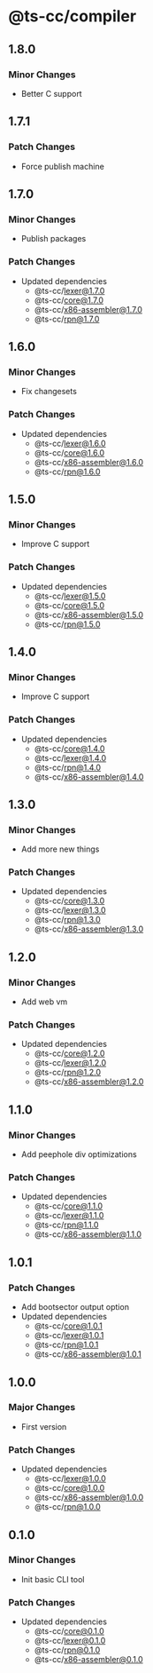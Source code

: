# @ts-cc/compiler

## 1.8.0

### Minor Changes

- Better C support

## 1.7.1

### Patch Changes

- Force publish machine

## 1.7.0

### Minor Changes

- Publish packages

### Patch Changes

- Updated dependencies
  - @ts-cc/lexer@1.7.0
  - @ts-cc/core@1.7.0
  - @ts-cc/x86-assembler@1.7.0
  - @ts-cc/rpn@1.7.0

## 1.6.0

### Minor Changes

- Fix changesets

### Patch Changes

- Updated dependencies
  - @ts-cc/lexer@1.6.0
  - @ts-cc/core@1.6.0
  - @ts-cc/x86-assembler@1.6.0
  - @ts-cc/rpn@1.6.0

## 1.5.0

### Minor Changes

- Improve C support

### Patch Changes

- Updated dependencies
  - @ts-cc/lexer@1.5.0
  - @ts-cc/core@1.5.0
  - @ts-cc/x86-assembler@1.5.0
  - @ts-cc/rpn@1.5.0

## 1.4.0

### Minor Changes

- Improve C support

### Patch Changes

- Updated dependencies
  - @ts-cc/core@1.4.0
  - @ts-cc/lexer@1.4.0
  - @ts-cc/rpn@1.4.0
  - @ts-cc/x86-assembler@1.4.0

## 1.3.0

### Minor Changes

- Add more new things

### Patch Changes

- Updated dependencies
  - @ts-cc/core@1.3.0
  - @ts-cc/lexer@1.3.0
  - @ts-cc/rpn@1.3.0
  - @ts-cc/x86-assembler@1.3.0

## 1.2.0

### Minor Changes

- Add web vm

### Patch Changes

- Updated dependencies
  - @ts-cc/core@1.2.0
  - @ts-cc/lexer@1.2.0
  - @ts-cc/rpn@1.2.0
  - @ts-cc/x86-assembler@1.2.0

## 1.1.0

### Minor Changes

- Add peephole div optimizations

### Patch Changes

- Updated dependencies
  - @ts-cc/core@1.1.0
  - @ts-cc/lexer@1.1.0
  - @ts-cc/rpn@1.1.0
  - @ts-cc/x86-assembler@1.1.0

## 1.0.1

### Patch Changes

- Add bootsector output option
- Updated dependencies
  - @ts-cc/core@1.0.1
  - @ts-cc/lexer@1.0.1
  - @ts-cc/rpn@1.0.1
  - @ts-cc/x86-assembler@1.0.1

## 1.0.0

### Major Changes

- First version

### Patch Changes

- Updated dependencies
  - @ts-cc/lexer@1.0.0
  - @ts-cc/core@1.0.0
  - @ts-cc/x86-assembler@1.0.0
  - @ts-cc/rpn@1.0.0

## 0.1.0

### Minor Changes

- Init basic CLI tool

### Patch Changes

- Updated dependencies
  - @ts-cc/core@0.1.0
  - @ts-cc/lexer@0.1.0
  - @ts-cc/rpn@0.1.0
  - @ts-cc/x86-assembler@0.1.0
